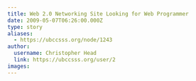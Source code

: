 ```yaml
---
title: Web 2.0 Networking Site Looking for Web Programmer 
date: 2009-05-07T06:26:00.000Z
type: story
aliases:
  - https://ubccsss.org/node/1243
author:
  username: Christopher Head
  link: https://ubccsss.org/user/2
images:
---
```


